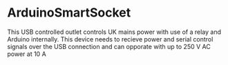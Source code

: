 # ArduinoSmartSocket
This USB controlled outlet controls UK mains power with use of a relay and Arduino internally. This device needs to recieve power and serial control signals over the USB connection and can opporate with up to 250 V AC power at 10 A
